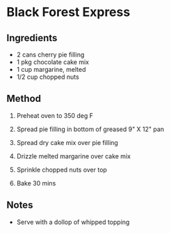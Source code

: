 # Black Forest Express

## Ingredients

- 2 cans cherry pie filling
- 1 pkg chocolate cake mix
- 1 cup margarine, melted
- 1/2 cup chopped nuts

## Method

1. Preheat oven to 350 deg F

2. Spread pie filling in bottom of greased 9" X 12" pan

3. Spread dry cake mix over pie filling

4. Drizzle melted margarine over cake mix

5. Sprinkle chopped nuts over top

6. Bake 30 mins

## Notes

- Serve with a dollop of whipped topping
